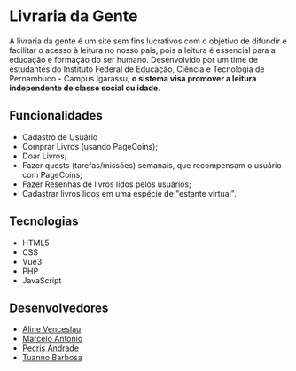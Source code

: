 # Livraria da Gente

A livraria da gente é um site sem fins lucrativos com o objetivo de difundir e facilitar o acesso à leitura no nosso país, pois a leitura é essencial para a educação e formação do ser humano. Desenvolvido por um time de estudantes do Instituto Federal de Educação, Ciência e Tecnologia de Pernambuco - Campus Igarassu, **o sistema visa promover a leitura independente de classe social ou idade**.

## Funcionalidades

* Cadastro de Usuário
* Comprar Livros (usando PageCoins);
* Doar Livros;
* Fazer quests (tarefas/missões) semanais, que recompensam o usuário com PageCoins;
* Fazer Resenhas de livros lidos pelos usuários; 
* Cadastrar livros lidos em uma espécie de "estante virtual".

## Tecnologias 

* HTML5
* CSS 
* Vue3
* PHP
* JavaScript

## Desenvolvedores

 * [Aline Venceslau](https://github.com/alinevenceslau)
 * [Marcelo Antonio](https://github.com/marcelomnzs)
 * [Pecris Andrade](https://github.com/pecrisandrade)
 * [Tuanno Barbosa](https://github.com/Tuanno) 

